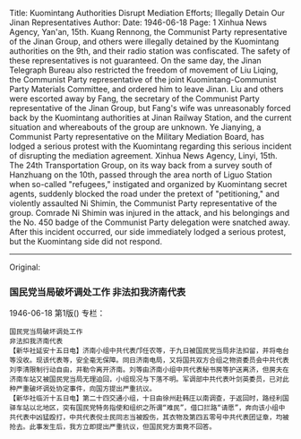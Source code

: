 Title: Kuomintang Authorities Disrupt Mediation Efforts; Illegally Detain Our Jinan Representatives
Author:
Date: 1946-06-18
Page: 1
Xinhua News Agency, Yan'an, 15th. Kuang Rennong, the Communist Party representative of the Jinan Group, and others were illegally detained by the Kuomintang authorities on the 9th, and their radio station was confiscated. The safety of these representatives is not guaranteed. On the same day, the Jinan Telegraph Bureau also restricted the freedom of movement of Liu Liqing, the Communist Party representative of the joint Kuomintang-Communist Party Materials Committee, and ordered him to leave Jinan. Liu and others were escorted away by Fang, the secretary of the Communist Party representative of the Jinan Group, but Fang's wife was unreasonably forced back by the Kuomintang authorities at Jinan Railway Station, and the current situation and whereabouts of the group are unknown. Ye Jianying, a Communist Party representative on the Military Mediation Board, has lodged a serious protest with the Kuomintang regarding this serious incident of disrupting the mediation agreement.
Xinhua News Agency, Linyi, 15th. The 24th Transportation Group, on its way back from a survey south of Hanzhuang on the 10th, passed through the area north of Liguo Station when so-called "refugees," instigated and organized by Kuomintang secret agents, suddenly blocked the road under the pretext of "petitioning," and violently assaulted Ni Shimin, the Communist Party representative of the group. Comrade Ni Shimin was injured in the attack, and his belongings and the No. 450 badge of the Communist Party delegation were snatched away. After this incident occurred, our side immediately lodged a serious protest, but the Kuomintang side did not respond.



<hr /> 

Original: 


### 国民党当局破坏调处工作  非法扣我济南代表

1946-06-18
第1版()
专栏：

    国民党当局破坏调处工作
    非法扣我济南代表
    【新华社延安十五日电】济南小组中共代表邝任农等，于九日被国民党当局非法扣留，并将电台等没收。现该代表等，安全毫无保障。同日济南电局，又将国共双方合组之物资委员会中共代表刘李清限制行动自由，并勒令离开济南。刘等由济南小组中共代表秘书房等护送离济，但房夫在济南车站又被国民党当局无理迫回，小组现况与下落不明。军调部中共代表叶剑英委员，已对此种严重破坏调处协定事件，向国方提出严重抗议。
    【新华社临沂十五日电】第二十四交通小组，十日由徐州赴韩庄以南调查，于返回时，路经利国驿车站以北地区，突有国民党特务指使和组织之所谓“难民”，借口拦路“请愿”，奔向该小组中共代表中凶猛殴打，中共代表倪士民同志当被殴伤，其衣物及第四五零号中共代表团证章，均被抢去。此事发生后，我方立即提出严重抗议，但国民党方面竟不回答。
